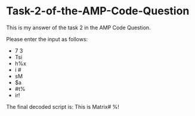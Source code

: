 # Task-2-of-the-AMP-Code-Question
This is my answer of the task 2 in the AMP Code Question.

Please enter the input as follows:

* 7 3
* Tsi
* h%x
* i #
* sM 
* $a 
* #t%
* ir!

The final decoded script is: This is Matrix# %!
